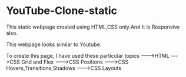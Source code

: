 # YouTube-Clone-static

This static webpage created using HTML,CSS only.And It is Responsive also.

This webpage looks similar to Youtube.

To create this page, I have used these particular topics 
  --->HTML
  --->CSS Grid and Flex
  --->CSS Positions
  --->CSS Hovers,Transitions,Shadows
  --->CSS Layouts
